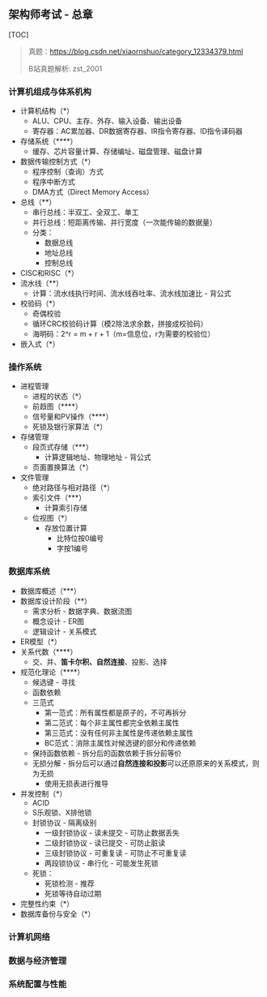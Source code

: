 ## 架构师考试 - 总章

[TOC]

> 真题：https://blog.csdn.net/xiaornshuo/category_12334379.html
>
> B站真题解析: zst_2001

### 计算机组成与体系机构

- 计算机结构（*）
  - ALU、CPU、主存、外存、输入设备、输出设备
  - 寄存器：AC累加器、DR数据寄存器、IR指令寄存器、ID指令译码器
- 存储系统（\****）
  - 缓存、芯片容量计算、存储编址、磁盘管理、磁盘计算
- 数据传输控制方式（*）
  - 程序控制（查询）方式
  - 程序中断方式
  - DMA方式（Direct Memory Access）
- 总线（**）
  - 串行总线：半双工、全双工、单工
  - 并行总线：短距离传输、并行宽度（一次能传输的数据量）
  - 分类：
    - 数据总线
    - 地址总线
    - 控制总线
- CISC和RISC（*）
- 流水线（**）
  - 计算：流水线执行时间、流水线吞吐率、流水线加速比 - 背公式
- 校验码（*）
  - 奇偶校验
  - 循环CRC校验码计算（模2除法求余数，拼接成校验码）
  - 海明码：2^r = m + r + 1（m=信息位，r为需要的校验位）
- 嵌入式（*）



### 操作系统

- 进程管理
  - 进程的状态（*）
  - 前趋图（\****）
  - 信号量和PV操作（\****）
  - 死锁及银行家算法（*）
- 存储管理
  - 段页式存储（***）
    - 计算逻辑地址、物理地址 - 背公式
  - 页面置换算法（*）
- 文件管理
  - 绝对路径与相对路径（*）
  - 索引文件（***）
    - 计算索引存储
  - 位视图（*）
    - 存放位置计算
      - 比特位按0编号
      - 字按1编号



### 数据库系统

- 数据库概述（***）
- 数据库设计阶段（**）
  - 需求分析 - 数据字典、数据流图
  - 概念设计 - ER图
  - 逻辑设计 - 关系模式
- ER模型（*）
- 关系代数（\****）
  - 交、并、**笛卡尔积、自然连接**、投影、选择
- 规范化理论（\****）
  - 候选键 - 寻找
  - 函数依赖
  - 三范式
    - 第一范式：所有属性都是原子的，不可再拆分
    - 第二范式：每个非主属性都完全依赖主属性
    - 第三范式：没有任何非主属性是传递依赖主属性
    - BC范式：消除主属性对候选键的部分和传递依赖
  - 保持函数依赖 - 拆分后的函数依赖于拆分前等价
  - 无损分解 - 拆分后可以通过**自然连接和投影**可以还原原来的关系模式，则为无损
    - 使用无损表进行推导
- 并发控制（*）
  - ACID
  - S乐观锁、X排他锁
  - 封锁协议 - 隔离级别
    - 一级封锁协议 - 读未提交 - 可防止数据丢失
    - 二级封锁协议 - 读已提交 - 可防止脏读
    - 三级封锁协议 - 可重复读 - 可防止不可重复读
    - 两段锁协议 - 串行化 - 可能发生死锁
  - 死锁：
    - 死锁检测 - 推荐
    - 死锁等待自动过期
- 完整性约束（*）
- 数据库备份与安全（*）



### 计算机网络





### 数据与经济管理





### 系统配置与性能

